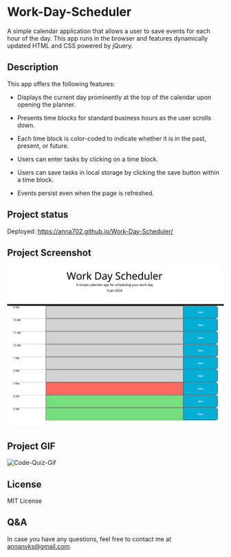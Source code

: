 # Work-Day-Scheduler

A simple calendar application that allows a user to save events for each hour of the day. This app runs in the browser and features dynamically updated HTML and CSS powered by jQuery.

## Description

This app offers the following features:

- Displays the current day prominently at the top of the calendar upon opening the planner.

- Presents time blocks for standard business hours as the user scrolls down.

- Each time block is color-coded to indicate whether it is in the past, present, or future.

- Users can enter tasks by clicking on a time block.

- Users can save tasks in local storage by clicking the save button within a time block.

- Events persist even when the page is refreshed.

## Project status

Deployed: https://anna702.github.io/Work-Day-Scheduler/

## Project Screenshot

![Anna-Chernova-Work-Day-Scheduler](./images/Work-Day-Scheduler-Screenshot.png)

## Project GIF

![Code-Quiz-Gif](./images/work_day_scheduler.gif)

## License

MIT License

## Q&A

In case you have any questions, feel free to contact me at <a href="mailto:annanvks@gmail.com?">annanvks@gmail.com</a>.
